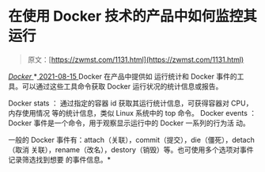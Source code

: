 <!--yml
category: 未分类
date: 0001-01-01 00:00:00
--->

# 在使用 Docker 技术的产品中如何监控其运行

> 原文：[https://zwmst.com/1131.html](https://zwmst.com/1131.html)

   [ *Docker* ](https://zwmst.com/docker)*[ <time datetime="2021-08-15T10:31:35+08:00"> 2021-08-15 </time> ](https://zwmst.com/1131.html)  Docker 在产品中提供如 运行统计和 Docker 事件的工具。可以通过这些工具命令获取 Docker 运行状况的统计信息或报告。

Docker stats ： 通过指定的容器 id 获取其运行统计信息，可获得容器对 CPU，内存使用情况 等的统计信息，类似 Linux 系统中的 top 命令。 Docker events ：Docker 事件是一个命令，用于观察显示运行中的 Docker 一系列的行为活 动。

一般的 Docker 事件有：attach（关联），commit（提交），die（僵死），detach（取消 关联），rename（改名），destory（销毁）等。也可使用多个选项对事件记录筛选找到想要 的事件信息。*